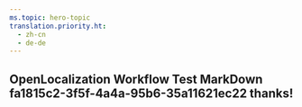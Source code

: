 ```yaml
---
ms.topic: hero-topic
translation.priority.ht: 
  - zh-cn
  - de-de
---
```

## OpenLocalization Workflow Test MarkDown fa1815c2-3f5f-4a4a-95b6-35a11621ec22 thanks!
